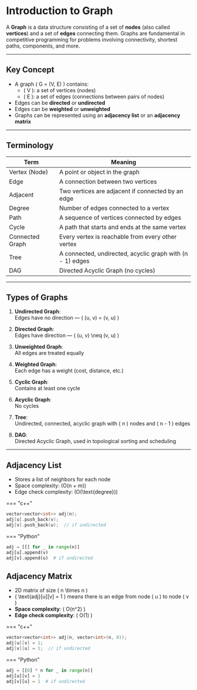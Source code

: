 # Introduction to Graph

A **Graph** is a data structure consisting of a set of **nodes** (also called **vertices**) and a set of **edges** connecting them. Graphs are fundamental in competitive programming for problems involving connectivity, shortest paths, components, and more.

---

## Key Concept

* A graph \( G = (V, E) \) contains:
  * \( V \): a set of vertices (nodes)
  * \( E \): a set of edges (connections between pairs of nodes)
* Edges can be **directed** or **undirected**
* Edges can be **weighted** or **unweighted**
* Graphs can be represented using an **adjacency list** or an **adjacency matrix**

---

## Terminology

| Term             | Meaning                                                        |
|------------------|----------------------------------------------------------------|
| Vertex (Node)    | A point or object in the graph                                 |
| Edge             | A connection between two vertices                              |
| Adjacent         | Two vertices are adjacent if connected by an edge              |
| Degree           | Number of edges connected to a vertex                          |
| Path             | A sequence of vertices connected by edges                      |
| Cycle            | A path that starts and ends at the same vertex                 |
| Connected Graph  | Every vertex is reachable from every other vertex              |
| Tree             | A connected, undirected, acyclic graph with \(n - 1\) edges    |
| DAG              | Directed Acyclic Graph (no cycles)                             |

---

## Types of Graphs

1. **Undirected Graph**:  
   Edges have no direction — \( (u, v) = (v, u) \)

2. **Directed Graph**:  
   Edges have direction — \( (u, v) \neq (v, u) \)

3. **Unweighted Graph**:  
   All edges are treated equally

4. **Weighted Graph**:  
   Each edge has a weight (cost, distance, etc.)

5. **Cyclic Graph**:  
   Contains at least one cycle

6. **Acyclic Graph**:  
   No cycles

7. **Tree**:  
   Undirected, connected, acyclic graph with \( n \) nodes and \( n - 1 \) edges

8. **DAG**:  
   Directed Acyclic Graph, used in topological sorting and scheduling

---

## Adjacency List

- Stores a list of neighbors for each node
- Space complexity: \(O(n + m)\)
- Edge check complexity: \(O(\text{degree})\)


=== "c++"
```c++
vector<vector<int>> adj(n);
adj[u].push_back(v);
adj[v].push_back(u);  // if undirected
```

=== "Python"
```python
adj = [[] for _ in range(n)]
adj[u].append(v)
adj[v].append(u)  # if undirected
```

## Adjacency Matrix

- 2D matrix of size \( n \times n \)
- \( \text{adj}[u][v] = 1 \) means there is an edge from node \( u \) to node \( v \)
- **Space complexity**: \( O(n^2) \)
- **Edge check complexity**: \( O(1) \)

=== "c++"
```c++
vector<vector<int>> adj(n, vector<int>(n, 0));
adj[u][v] = 1;
adj[v][u] = 1;  // if undirected
```

=== "Python"
```python
adj = [[0] * n for _ in range(n)]
adj[u][v] = 1
adj[v][u] = 1  # if undirected
```